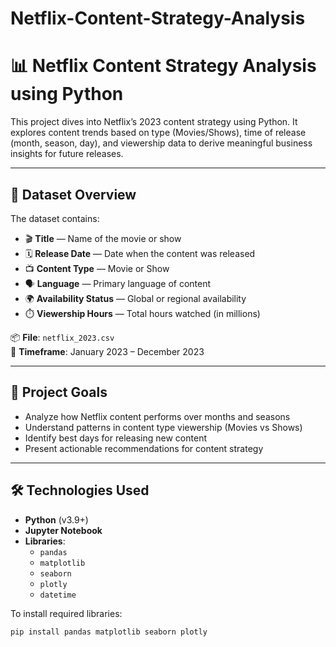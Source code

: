 # Netflix-Content-Strategy-Analysis

# 📊 Netflix Content Strategy Analysis using Python

This project dives into Netflix’s 2023 content strategy using Python. It explores content trends based on type (Movies/Shows), time of release (month, season, day), and viewership data to derive meaningful business insights for future releases.

---

## 📁 Dataset Overview

The dataset contains:

- 🎬 **Title** — Name of the movie or show  
- 🗓️ **Release Date** — Date when the content was released  
- 📺 **Content Type** — Movie or Show  
- 🗣️ **Language** — Primary language of content  
- 🌍 **Availability Status** — Global or regional availability  
- ⏱️ **Viewership Hours** — Total hours watched (in millions)  

📦 **File**: `netflix_2023.csv`  
📅 **Timeframe**: January 2023 – December 2023

---

## 🎯 Project Goals

- Analyze how Netflix content performs over months and seasons  
- Understand patterns in content type viewership (Movies vs Shows)  
- Identify best days for releasing new content  
- Present actionable recommendations for content strategy

---

## 🛠️ Technologies Used

- **Python** (v3.9+)
- **Jupyter Notebook**
- **Libraries**:
  - `pandas`
  - `matplotlib`
  - `seaborn`
  - `plotly`
  - `datetime`

To install required libraries:

```bash
pip install pandas matplotlib seaborn plotly
